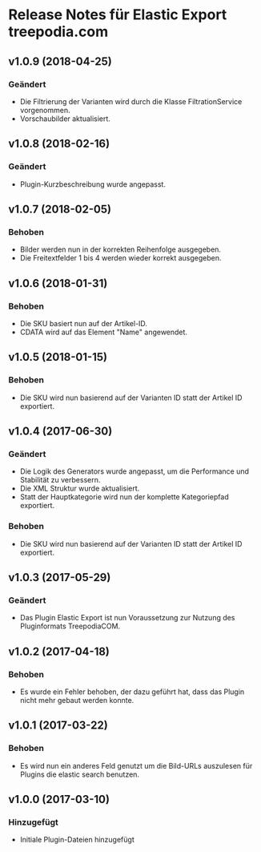 # Release Notes für Elastic Export treepodia.com

## v1.0.9 (2018-04-25)

### Geändert
- Die Filtrierung der Varianten wird durch die Klasse FiltrationService vorgenommen.
- Vorschaubilder aktualisiert.

## v1.0.8 (2018-02-16)

### Geändert
- Plugin-Kurzbeschreibung wurde angepasst.

## v1.0.7 (2018-02-05)

### Behoben
- Bilder werden nun in der korrekten Reihenfolge ausgegeben.
- Die Freitextfelder 1 bis 4 werden wieder korrekt ausgegeben.

## v1.0.6 (2018-01-31)

### Behoben
- Die SKU basiert nun auf der Artikel-ID.
- CDATA wird auf das Element "Name" angewendet.

## v1.0.5 (2018-01-15)

### Behoben
- Die SKU wird nun basierend auf der Varianten ID statt der Artikel ID exportiert.

## v1.0.4 (2017-06-30)

### Geändert
- Die Logik des Generators wurde angepasst, um die Performance und Stabilität zu verbessern.
- Die XML Struktur wurde aktualisiert.
- Statt der Hauptkategorie wird nun der komplette Kategoriepfad exportiert.

### Behoben
- Die SKU wird nun basierend auf der Varianten ID statt der Artikel ID exportiert.

## v1.0.3 (2017-05-29)

### Geändert
- Das Plugin Elastic Export ist nun Voraussetzung zur Nutzung des Pluginformats TreepodiaCOM.

## v1.0.2 (2017-04-18)

### Behoben
- Es wurde ein Fehler behoben, der dazu geführt hat, dass das Plugin nicht mehr gebaut werden konnte.

## v1.0.1 (2017-03-22)

### Behoben
- Es wird nun ein anderes Feld genutzt um die Bild-URLs auszulesen für Plugins die elastic search benutzen.

## v1.0.0 (2017-03-10)

### Hinzugefügt
- Initiale Plugin-Dateien hinzugefügt